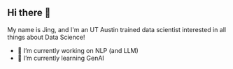 ## Hi there 👋 

My name is Jing, and I'm an UT Austin trained data scientist interested in all things about Data Science! 

- 🔭 I’m currently working on NLP (and LLM)
- 🌱 I’m currently learning GenAI
<!--
**xjv587/xjv587** is a ✨ _special_ ✨ repository because its `README.md` (this file) appears on your GitHub profile.

Here are some ideas to get you started:

- 🔭 I’m currently working on ...
- 🌱 I’m currently learning ...
- 👯 I’m looking to collaborate on ...
- 🤔 I’m looking for help with ...
- 💬 Ask me about ...
- 📫 How to reach me: ...
- 😄 Pronouns: ...
- ⚡ Fun fact: ...
-->
